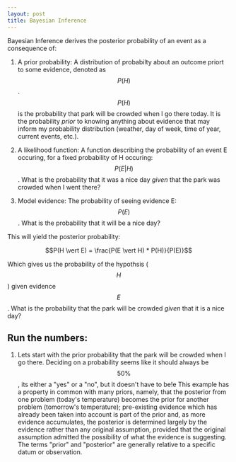 ```yaml
---
layout: post
title: Bayesian Inference
---
```


Bayesian Inference derives the posterior probability of an event as a consequence of:

1. A prior probability: A distribution of probabilty about an outcome priort to some evidence, denoted as $$P(H)$$. $$P(H)$$ is the probability that park will be crowded when I go there today. It is the probability _prior_ to knowing anything about evidence that may inform my probability distribution (weather, day of week, time of year, current events, etc.).  
  
2. A likelihood function: A function describing the probability of an event E occuring, for a fixed probability of H occuring: $$P(E \vert H)$$. What is the probability that it was a nice day _given_ that the park was crowded when I went there?

3. Model evidence: The probability of seeing evidence E: $$P(E)$$. What is the probability that it will be a nice day?  
  
This will yield the posterior probability:

$$P(H \vert E) = \frac{P(E \vert H) * P(H)}{P(E)}$$
  
Which gives us the probability of the hypothsis ($$H$$) given evidence $$E$$. What is the probability that the park will be crowded _given_ that it is a nice day?

## Run the numbers: 
1. Lets start with the prior probability that the park will be crowded when I go there. Deciding on a probability seems like it should always be $$50\%$$, its either a "yes" or a "no", but it doesn't have to be!e
This example has a property in common with many priors, namely, that the posterior from one problem (today's temperature) becomes the prior for another problem (tomorrow's temperature); pre-existing evidence which has already been taken into account is part of the prior and, as more evidence accumulates, the posterior is determined largely by the evidence rather than any original assumption, provided that the original assumption admitted the possibility of what the evidence is suggesting. The terms "prior" and "posterior" are generally relative to a specific datum or observation.
